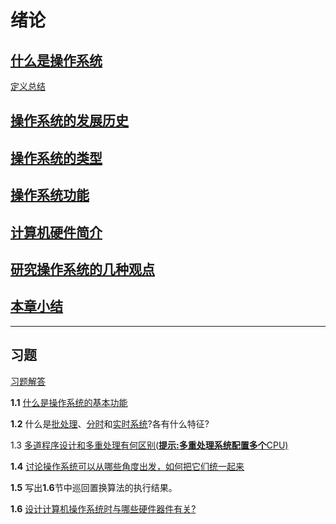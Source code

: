 # 绪论

## [什么是操作系统](x-devonthink-item://9CFB5E78-CFFB-4B52-87A7-6029E080D9CA?page=15)


[定义总结](x-devonthink-item://9CFB5E78-CFFB-4B52-87A7-6029E080D9CA?page=16)

## [操作系统的发展历史](x-devonthink-item://9CFB5E78-CFFB-4B52-87A7-6029E080D9CA?page=17)

## [操作系统的类型](x-devonthink-item://9CFB5E78-CFFB-4B52-87A7-6029E080D9CA?page=22)

## [操作系统功能](x-devonthink-item://9CFB5E78-CFFB-4B52-87A7-6029E080D9CA?page=25)

## [计算机硬件简介](x-devonthink-item://9CFB5E78-CFFB-4B52-87A7-6029E080D9CA?page=27)

## [研究操作系统的几种观点](x-devonthink-item://9CFB5E78-CFFB-4B52-87A7-6029E080D9CA?page=31)

## [本章小结](x-devonthink-item://9CFB5E78-CFFB-4B52-87A7-6029E080D9CA?page=32)

--- 

## 习题
[习题解答](x-devonthink-item://E6E3C650-A556-4F7F-913C-C367319BCF94?page=8)

**1.1** [什么是操作系统的基本功能](x-devonthink-item://23C18DE2-B1FC-4C73-A056-E4A7C878FA4F?page=0)

**1.2** 什么是[批处理](x-devonthink-item://23C18DE2-B1FC-4C73-A056-E4A7C878FA4F?page=2)、[分时](x-devonthink-item://23C18DE2-B1FC-4C73-A056-E4A7C878FA4F?page=3)和[实时系统](x-devonthink-item://23C18DE2-B1FC-4C73-A056-E4A7C878FA4F?page=5)?各有什么特征? 

1.3 [多道程序设计和多重处理有何区别(**提示:多重处理系统配置多个**CPU)](x-devonthink-item://23C18DE2-B1FC-4C73-A056-E4A7C878FA4F?page=7)

**1.4** [讨论操作系统可以从哪些角度出发，如何把它们统一起来](x-devonthink-item://23C18DE2-B1FC-4C73-A056-E4A7C878FA4F?page=8)

**1.5** 写出**1.6**节中巡回置换算法的执行结果。

**1.6** [设计计算机操作系统时与哪些硬件器件有关?](x-devonthink-item://23C18DE2-B1FC-4C73-A056-E4A7C878FA4F?page=10)